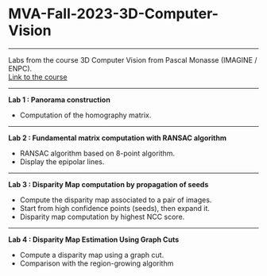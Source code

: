 # MVA-Fall-2023-3D-Computer-Vision

----
Labs from the course 3D Computer Vision from Pascal Monasse (IMAGINE / ENPC).<br>
<a href = "http://imagine.enpc.fr/~monasse/Stereo/"> Link to the course </a>

----
<b>Lab 1 : Panorama construction</b>
- Computation of the homography matrix.

----
<b>Lab 2 : Fundamental matrix computation with RANSAC algorithm</b>
- RANSAC algorithm based on 8-point algorithm.
- Display the epipolar lines.

----
<b>Lab 3 : Disparity Map computation by propagation of seeds</b>
- Compute the disparity map associated to a pair of images.
- Start from high confidence points (seeds), then expand it.
- Disparity map computation by highest NCC score.

----
<b>Lab 4 : Disparity Map Estimation Using Graph Cuts</b>
- Compute a disparity map using a graph cut.
- Comparison with the region-growing algorithm
